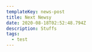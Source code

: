 ```yaml
---
templateKey: news-post
title: Next Newsy
date: 2020-08-18T02:52:48.794Z
description: Stuffs
tags:
  - test
---
```

